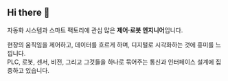 ## Hi there 👋
자동화 시스템과 스마트 팩토리에 관심 많은 **제어·로봇 엔지니어**입니다.

현장의 움직임을 제어하고, 데이터를 흐르게 하며, 디지털로 시각화하는 것에 흥미를 느낍니다.  
PLC, 로봇, 센서, 비전, 그리고 그것들을 하나로 묶어주는 통신과 인터페이스 설계에 집중하고 있습니다.

